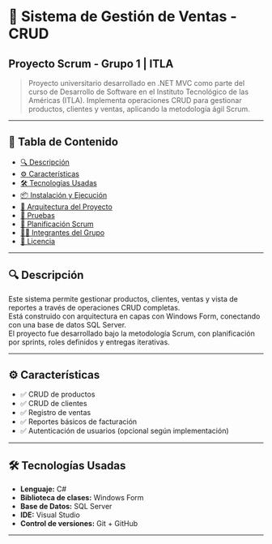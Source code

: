 ﻿# 🧾 Sistema de Gestión de Ventas - CRUD  
## Proyecto Scrum - Grupo 1 | ITLA  

> Proyecto universitario desarrollado en .NET MVC como parte del curso de Desarrollo de Software en el Instituto Tecnológico de las Américas (ITLA). Implementa operaciones CRUD para gestionar productos, clientes y ventas, aplicando la metodología ágil Scrum.

---

## 📌 Tabla de Contenido  
- [🔍 Descripción](#-descripción)  
- [⚙️ Características](#️-características)  
- [🛠️ Tecnologías Usadas](#️-tecnologías-usadas)  
- [📦 Instalación y Ejecución](#-instalación-y-ejecución)  
- [📐 Arquitectura del Proyecto](#-arquitectura-del-proyecto)  
- [🧪 Pruebas](#-pruebas)  
- [🚀 Planificación Scrum](#-planificación-scrum)  
- [👨‍💻 Integrantes del Grupo](#-integrantes-del-grupo)  
- [📄 Licencia](#-licencia)

---

## 🔍 Descripción  

Este sistema permite gestionar productos, clientes, ventas y vista de reportes a través de operaciones CRUD completas.  
Está construido con arquitectura en capas con Windows Form, conectando con una base de datos SQL Server.  
El proyecto fue desarrollado bajo la metodología Scrum, con planificación por sprints, roles definidos y entregas iterativas.

---

## ⚙️ Características  

- ✅ CRUD de productos  
- ✅ CRUD de clientes  
- ✅ Registro de ventas  
- ✅ Reportes básicos de facturación  
- ✅ Autenticación de usuarios (opcional según implementación)    

---

## 🛠️ Tecnologías Usadas  

- **Lenguaje:** C#  
- **Biblioteca de clases:** Windows Form
- **Base de Datos:** SQL Server  
- **IDE:** Visual Studio  
- **Control de versiones:** Git + GitHub  

---

